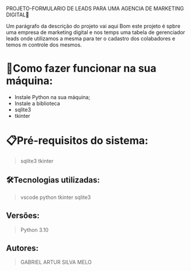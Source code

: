 PROJETO-FORMULARIO DE LEADS PARA UMA AGENCIA DE MARKETING DIGITAL🚀

Um parágrafo da descrição do projeto vai aqui
Bom este projeto é spbre uma empresa de marketing digital
e nos temps uma tabela de gerenciador leads onde utilizamos
a mesma para ter o cadastro dos colabadores e temos m controle 
dos mesmos.

# 🔌Como fazer funcionar na sua máquina:

- Instale Python na sua máquina;
- Instale a biblioteca
- sqlite3
- tkinter

# 📋Pré-requisitos do sistema:

> sqlite3
> tkinter

## 🛠️Tecnologias utilizadas:

> vscode
> python
> tkinter
> sqlite3 

## Versões:

> Python 3.10
> 

## Autores:

> GABRIEL ARTUR SILVA MELO
